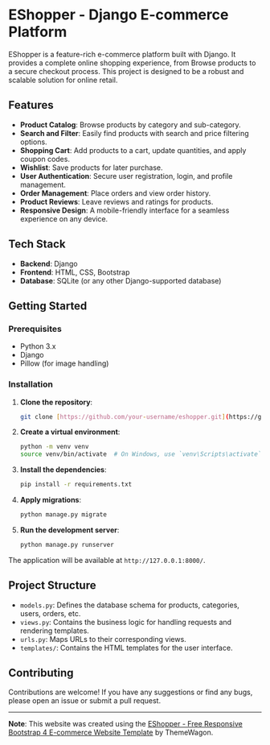 # EShopper - Django E-commerce Platform

EShopper is a feature-rich e-commerce platform built with Django. It provides a complete online shopping experience, from Browse products to a secure checkout process. This project is designed to be a robust and scalable solution for online retail.

## Features

* **Product Catalog**: Browse products by category and sub-category.
* **Search and Filter**: Easily find products with search and price filtering options.
* **Shopping Cart**: Add products to a cart, update quantities, and apply coupon codes.
* **Wishlist**: Save products for later purchase.
* **User Authentication**: Secure user registration, login, and profile management.
* **Order Management**: Place orders and view order history.
* **Product Reviews**: Leave reviews and ratings for products.
* **Responsive Design**: A mobile-friendly interface for a seamless experience on any device.

## Tech Stack

* **Backend**: Django
* **Frontend**: HTML, CSS, Bootstrap
* **Database**: SQLite (or any other Django-supported database)

## Getting Started

### Prerequisites

* Python 3.x
* Django
* Pillow (for image handling)

### Installation

1.  **Clone the repository**:
    ```bash
    git clone [https://github.com/your-username/eshopper.git](https://github.com/your-username/eshopper.git)
    ```

2.  **Create a virtual environment**:
    ```bash
    python -m venv venv
    source venv/bin/activate  # On Windows, use `venv\Scripts\activate`
    ```

3.  **Install the dependencies**:
    ```bash
    pip install -r requirements.txt
    ```

4.  **Apply migrations**:
    ```bash
    python manage.py migrate
    ```

5.  **Run the development server**:
    ```bash
    python manage.py runserver
    ```

The application will be available at `http://127.0.0.1:8000/`.

## Project Structure

* `models.py`: Defines the database schema for products, categories, users, orders, etc.
* `views.py`: Contains the business logic for handling requests and rendering templates.
* `urls.py`: Maps URLs to their corresponding views.
* `templates/`: Contains the HTML templates for the user interface.

## Contributing

Contributions are welcome! If you have any suggestions or find any bugs, please open an issue or submit a pull request.

---

**Note**: This website was created using the [EShopper - Free Responsive Bootstrap 4 E-commerce Website Template](https://themewagon.com/themes/eshopper-free-responsive-bootstrap-4-e-commerce-website-template/) by ThemeWagon.